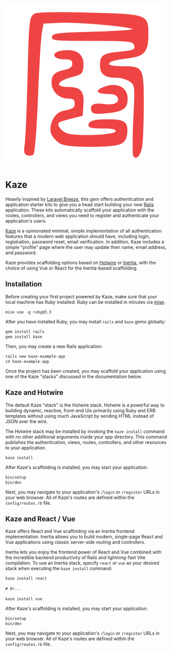 <p align="center"><img src="/art/logo.svg" alt="Logo Kaze"></p>

# Kaze

Heavily inspired by [Laravel Breeze](https://github.com/laravel/breeze), this gem offers authentication and application starter kits to give you a head start building your new [Rails](https://rubyonrails.org) application. These kits automatically scaffold your application with the routes, controllers, and views you need to register and authenticate your application's users.

[Kaze](https://github.com/gtkvn/kaze) is a opinionated minimal, simple implementation of all authentication features that a modern web application should have, including login, registration, password reset, email verification. In addition, Kaze includes a simple "profile" page where the user may update their name, email address, and password.

Kaze provides scaffolding options based on [Hotwire](https://hotwired.dev) or [Inertia](https://inertiajs.com), with the choice of using Vue or React for the Inertia-based scaffolding.

## Installation

Before creating your first project powered by Kaze, make sure that your local machine has Ruby installed. Ruby can be installed in minutes via [mise](https://mise.jdx.dev).

```
mise use -g ruby@3.3
```

After you have installed Ruby, you may install `rails` and `kaze` gems globally:

```
gem install rails
gem install kaze
```

Then, you may create a new Rails application:

```
rails new kaze-example-app
cd kaze-example-app
```

Once the project has been created, you may scaffold your application using one of the Kaze "stacks" discussed in the documentation below.

## Kaze and Hotwire

The default Kaze "stack" is the Hotwire stack. Hotwire is a powerful way to building dynamic, reactive, front-end UIs primarily using Ruby and ERB templates without using much JavaScript by sending HTML instead of JSON over the wire.

The Hotwire stack may be installed by invoking the `kaze install` command with no other additional arguments inside your app directory. This command publishes the authentication, views, routes, controllers, and other resources to your application.

```
kaze install
```

After Kaze's scaffolding is installed, you may start your application:

```
bin/setup
bin/dev
```

Next, you may navigate to your application's `/login` or `/register` URLs in your web browser. All of Kaze's routes are defined within the `config/routes.rb` file.

## Kaze and React / Vue

Kaze offers React and Vue scaffolding via an Inertia frontend implementation. Inertia allows you to build modern, single-page React and Vue applications using classic server-side routing and controllers.

Inertia lets you enjoy the frontend power of React and Vue combined with the incredible backend productivity of Rails and lightning-fast Vite compilation. To use an Inertia stack, specify `react` or `vue` as your desired stack when executing the `kaze install` command:

```
kaze install react

# Or...

kaze install vue
```

After Kaze's scaffolding is installed, you may start your application:

```
bin/setup
bin/dev
```

Next, you may navigate to your application's `/login` or `/register` URLs in your web browser. All of Kaze's routes are defined within the `config/routes.rb` file.

